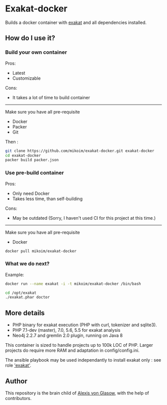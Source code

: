 # Exakat-docker

Builds a docker container with [exakat](http://www.exakat.io/) and all dependencies installed.

## How do I use it?

### Build your own container

Pros:

* Latest
* Customizable

Cons:

* It takes a lot of time to build container

---

Make sure you have all pre-requisite

* Docker
* Packer
* Git

Then :

```bash
git clone https://github.com/mikoim/exakat-docker.git exakat-docker
cd exakat-docker
packer build packer.json
```

### Use pre-build container

Pros:

* Only need Docker
* Takes less time, than self-building

Cons:

* May be outdated (Sorry, I haven't used CI for this project at this time.)

---

Make sure you have all pre-requisite

* Docker

```bash
docker pull mikoim/exakat-docker
```

### What we do next?

Example:

```bash
docker run --name exakat -i -t mikoim/exakat-docker /bin/bash

cd /opt/exakat
./exakat.phar doctor
```

## More details

* PHP binary for exakat execution (PHP with curl, tokenizer and sqlite3).
* PHP 7.1-dev (master), 7.0, 5.6, 5.5 for exakat analysis
* Neo4j 2.2.7 and gremlin 2.0 plugin, running on Java 8

This container is sized to handle projects up to 100k LOC of PHP. Larger projects do require more RAM and adaptation in config/config.ini.

The ansible playbook may be used independantly to install exakat only : see role ['exakat'](https://github.com/mikoim/exakat-docker/blob/master/.ansible/exakat.yml).

## Author

This repository is the brain child of [Alexis von Glasow](https://github.com/vonglasow), with the help of contributors.
